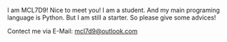 I am MCL7D9!
Nice to meet you!
I am a student.
And my main programing language is Python.
But I am still a starter.
So please give some advices!

Contect me via E-Mail: mcl7d9@outlook.com
